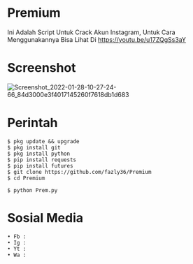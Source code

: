 # Premium

Ini Adalah Script Untuk Crack Akun Instagram, Untuk Cara Menggunakannya Bisa Lihat Di https://youtu.be/u17ZQgSs3aY

# Screenshot
![Screenshot_2022-01-28-10-27-24-66_84d3000e3f4017145260f7618db1d683](https://user-images.githubusercontent.com/65714340/151503825-35b698fe-8fe9-4cf8-a722-2ea40ab314c9.png)

# Perintah
    $ pkg update && upgrade
    $ pkg install git
    $ pkg install python
    $ pip install requests
    $ pip install futures
    $ git clone https://github.com/fazly36/Premium
    $ cd Premium
    
    $ python Prem.py
# Sosial Media
    • Fb : 
    • Ig : 
    • Yt : 
    • Wa : 
